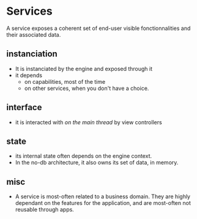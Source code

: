 #  Services
A service exposes a coherent set of end-user visible fonctionnalities and their associated data.
## instanciation
* It is instanciated by the engine and exposed through it
* it depends
  * on capabilities, most of the time
  * on other services, when you don't have a choice.

## interface
* it is interacted with *on the main thread* by view controllers

## state
* its internal state often depends on the engine context.
* In the no-db architecture, it also owns its set of data, in memory.

## misc
* A service is most-often related to a business domain. They are highly dependant on the features for the application, and are most-often not reusable through apps.
